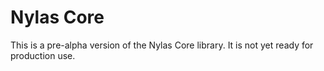 # Nylas Core

This is a pre-alpha version of the Nylas Core library. It is not yet ready for production use.
